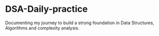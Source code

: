 # DSA-Daily-practice
Documenting my journey to build a strong foundation in Data Structures, Algorithms and complexity analysis.

